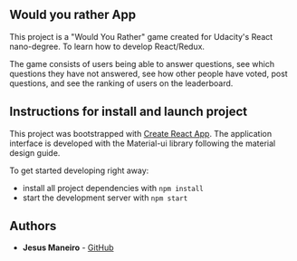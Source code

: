 
## Would you rather App

This project is a "Would You Rather" game created for Udacity's React nano-degree. To learn how to develop React/Redux.

The game consists of users being able to answer questions, see which questions they have not answered, see how other people have voted, post questions, and see the ranking of users on the leaderboard.

## Instructions for install and launch project

This project was bootstrapped with [Create React App](https://github.com/facebook/create-react-app). The application interface is developed with the Material-ui library following the material design guide.

To get started developing right away:

* install all project dependencies with `npm install`
* start the development server with `npm start`


## Authors

* **Jesus Maneiro** - [GitHub](https://github.com/jesusmbprog/)
